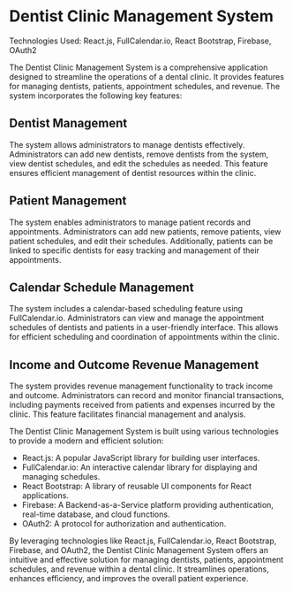 # Dentist Clinic Management System

Technologies Used: React.js, FullCalendar.io, React Bootstrap, Firebase, OAuth2

The Dentist Clinic Management System is a comprehensive application designed to streamline the operations of a dental clinic. It provides features for managing dentists, patients, appointment schedules, and revenue. The system incorporates the following key features:

## Dentist Management
The system allows administrators to manage dentists effectively. Administrators can add new dentists, remove dentists from the system, view dentist schedules, and edit the schedules as needed. This feature ensures efficient management of dentist resources within the clinic.

## Patient Management
The system enables administrators to manage patient records and appointments. Administrators can add new patients, remove patients, view patient schedules, and edit their schedules. Additionally, patients can be linked to specific dentists for easy tracking and management of their appointments.

## Calendar Schedule Management
The system includes a calendar-based scheduling feature using FullCalendar.io. Administrators can view and manage the appointment schedules of dentists and patients in a user-friendly interface. This allows for efficient scheduling and coordination of appointments within the clinic.

## Income and Outcome Revenue Management
The system provides revenue management functionality to track income and outcome. Administrators can record and monitor financial transactions, including payments received from patients and expenses incurred by the clinic. This feature facilitates financial management and analysis.

The Dentist Clinic Management System is built using various technologies to provide a modern and efficient solution:

- React.js: A popular JavaScript library for building user interfaces.
- FullCalendar.io: An interactive calendar library for displaying and managing schedules.
- React Bootstrap: A library of reusable UI components for React applications.
- Firebase: A Backend-as-a-Service platform providing authentication, real-time database, and cloud functions.
- OAuth2: A protocol for authorization and authentication.

By leveraging technologies like React.js, FullCalendar.io, React Bootstrap, Firebase, and OAuth2, the Dentist Clinic Management System offers an intuitive and effective solution for managing dentists, patients, appointment schedules, and revenue within a dental clinic. It streamlines operations, enhances efficiency, and improves the overall patient experience.
